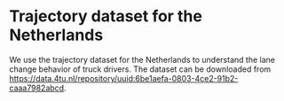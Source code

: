 # Trajectory dataset for the Netherlands

We use the trajectory dataset for the Netherlands to understand the lane change behavior of truck drivers. The dataset can be downloaded from https://data.4tu.nl/repository/uuid:6be1aefa-0803-4ce2-91b2-caaa7982abcd.
